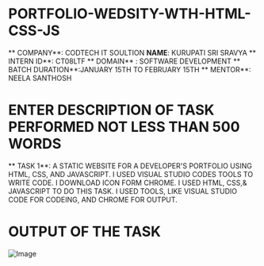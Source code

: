 # PORTFOLIO-WEDSITY-WTH-HTML-CSS-JS
** COMPANY**: CODTECH IT SOULTION
**NAME**: KURUPATI SRI SRAVYA
** INTERN ID**: CT08LTF
** DOMAIN** : SOFTWARE DEVELOPMENT
** BATCH DURATION**:JANUARY 15TH TO FEBRUARY 15TH
** MENTOR**: NEELA SANTHOSH
# ENTER DESCRIPTION OF TASK PERFORMED NOT LESS THAN 500 WORDS
** TASK 1**: A STATIC WEBSITE FOR A DEVELOPER'S PORTFOLIO USING HTML, CSS, AND JAVASCRIPT.
I USED VISUAL STUDIO CODES TOOLS TO WRITE CODE.
I DOWNLOAD ICON FORM CHROME.
I USED HTML, CSS,& JAVASCRIPT TO DO THIS TASK.
I USED TOOLS, LIKE VISUAL STUDIO CODE FOR CODEING, AND CHROME FOR OUTPUT.
# OUTPUT OF THE TASK
![Image](https://github.com/user-attachments/assets/02245552-db51-4569-8300-7b1edb8c3caf)
